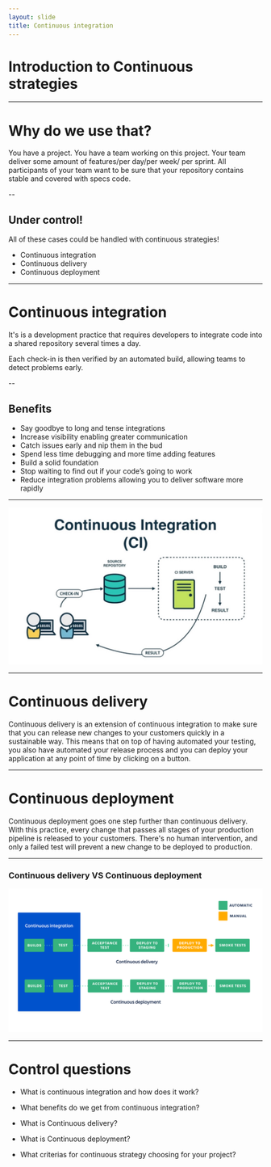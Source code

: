 ```yaml
---
layout: slide
title: Continuous integration
---
```


# Introduction to Continuous strategies

---

# Why do we use that?

You have a project. You have a team working on this project. Your team deliver some amount of features/per day/per week/ per sprint. All participants of your team want to be sure that your repository contains stable and covered with specs code.

--

## Under control!
All of these cases could be handled with continuous strategies!

- Continuous integration
- Continuous delivery
- Continuous deployment 

---
# Continuous integration
It's is a development practice that requires developers to integrate code into a shared repository several times a day.

Each check-in is then verified by an automated build, allowing teams to detect problems early.

--

## Benefits

- Say goodbye to long and tense integrations
- Increase visibility enabling greater communication
- Catch issues early and nip them in the bud
- Spend less time debugging and more time adding features
- Build a solid foundation
- Stop waiting to find out if your code’s going to work
- Reduce integration problems allowing you to deliver software more rapidly

---

![](/assets/images/ci.jpg)

---

# Continuous delivery
Continuous delivery is an extension of continuous integration to make sure that you can release new changes to your customers quickly in a sustainable way. This means that on top of having automated your testing, you also have automated your release process and you can deploy your application at any point of time by clicking on a button.

---

# Continuous deployment
Continuous deployment goes one step further than continuous delivery. With this practice, every change that passes all stages of your production pipeline is released to your customers. There's no human intervention, and only a failed test will prevent a new change to be deployed to production.

---

### Continuous delivery VS Continuous deployment

![](/assets/images/ci_vs_cd.png)

---

# Control questions

- What is continuous integration and how does it work?

- What benefits do we get from continuous integration?

- What is Continuous delivery?

- What is Continuous deployment?

- What criterias for continuous strategy choosing for your project?
